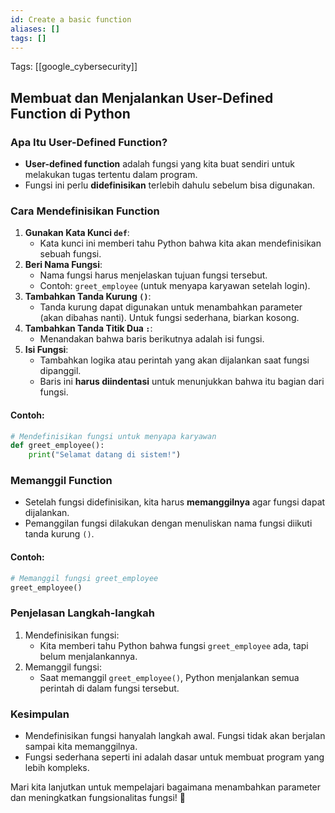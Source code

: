 ```yaml
---
id: Create a basic function
aliases: []
tags: []
---
```


Tags: [[google_cybersecurity]]

## Membuat dan Menjalankan User-Defined Function di Python

### Apa Itu User-Defined Function?

- **User-defined function** adalah fungsi yang kita buat sendiri untuk melakukan tugas tertentu dalam program.
- Fungsi ini perlu **didefinisikan** terlebih dahulu sebelum bisa digunakan.

### Cara Mendefinisikan Function

1. **Gunakan Kata Kunci `def`**:
   - Kata kunci ini memberi tahu Python bahwa kita akan mendefinisikan sebuah fungsi.
2. **Beri Nama Fungsi**:
   - Nama fungsi harus menjelaskan tujuan fungsi tersebut.
   - Contoh: `greet_employee` (untuk menyapa karyawan setelah login).
3. **Tambahkan Tanda Kurung `()`**:
   - Tanda kurung dapat digunakan untuk menambahkan parameter (akan dibahas nanti). Untuk fungsi sederhana, biarkan kosong.
4. **Tambahkan Tanda Titik Dua `:`**:
   - Menandakan bahwa baris berikutnya adalah isi fungsi.
5. **Isi Fungsi**:
   - Tambahkan logika atau perintah yang akan dijalankan saat fungsi dipanggil.
   - Baris ini **harus diindentasi** untuk menunjukkan bahwa itu bagian dari fungsi.

#### Contoh:

```python
# Mendefinisikan fungsi untuk menyapa karyawan
def greet_employee():
    print("Selamat datang di sistem!")
```

### Memanggil Function

- Setelah fungsi didefinisikan, kita harus **memanggilnya** agar fungsi dapat dijalankan.
- Pemanggilan fungsi dilakukan dengan menuliskan nama fungsi diikuti tanda kurung `()`.

#### Contoh:

```python
# Memanggil fungsi greet_employee
greet_employee()
```

### Penjelasan Langkah-langkah

1. Mendefinisikan fungsi:
   - Kita memberi tahu Python bahwa fungsi `greet_employee` ada, tapi belum menjalankannya.
2. Memanggil fungsi:
   - Saat memanggil `greet_employee()`, Python menjalankan semua perintah di dalam fungsi tersebut.

### Kesimpulan

- Mendefinisikan fungsi hanyalah langkah awal. Fungsi tidak akan berjalan sampai kita memanggilnya.
- Fungsi sederhana seperti ini adalah dasar untuk membuat program yang lebih kompleks.

Mari kita lanjutkan untuk mempelajari bagaimana menambahkan parameter dan meningkatkan fungsionalitas fungsi! 🚀

